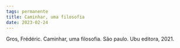 ```yaml
---
tags: permanente
title: Caminhar, uma filosofia
date: 2023-02-24
---
```

Gros, Frédéric. Caminhar, uma filosofia. São paulo. Ubu editora, 2021.
